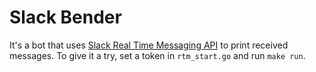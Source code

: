 # Slack Bender

It's a bot that uses [Slack Real Time Messaging API](https://api.slack.com/rtm)
to print received messages. To give it a try, set a token in `rtm_start.go`
and run `make run`.
